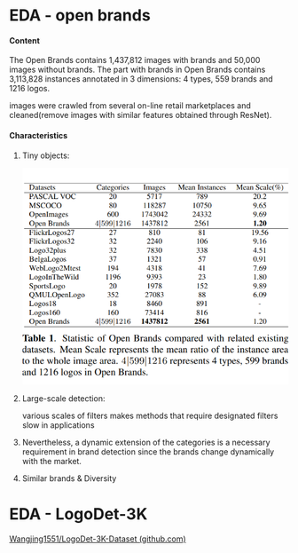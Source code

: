 # EDA  - open brands

#### Content 

The Open Brands contains 1,437,812 images with brands and 50,000 images without brands. The part with brands in Open Brands contains 3,113,828 instances annotated in 3 dimensions: 4 types, 559 brands and 1216 logos.

images were crawled from several on-line retail marketplaces and cleaned(remove images with similar features obtained through ResNet). 

#### Characteristics

1. Tiny objects: 

   ![Open_Brands_vs_others](imgs/Open_Brands_vs_others.png)

2. Large-scale detection:

   various scales of filters makes methods that require designated filters slow in applications

3. Nevertheless, a dynamic extension of the categories is a necessary requirement in brand detection since the brands change dynamically with the market.

4. Similar brands & Diversity



# EDA - LogoDet-3K

[Wangjing1551/LogoDet-3K-Dataset (github.com)](https://github.com/Wangjing1551/LogoDet-3K-Dataset)

